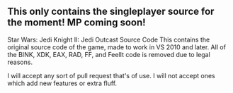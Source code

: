 ## This only contains the singleplayer source for the moment! MP coming soon! ##

Star Wars: Jedi Knight II: Jedi Outcast Source Code
This contains the original source code of the game, made to work in VS 2010 and later. 
All of the BINK, XDK, EAX, RAD, FF, and FeelIt code is removed due to legal reasons.

I will accept any sort of pull request that's of use. I will not accept ones which add new features or extra fluff.
